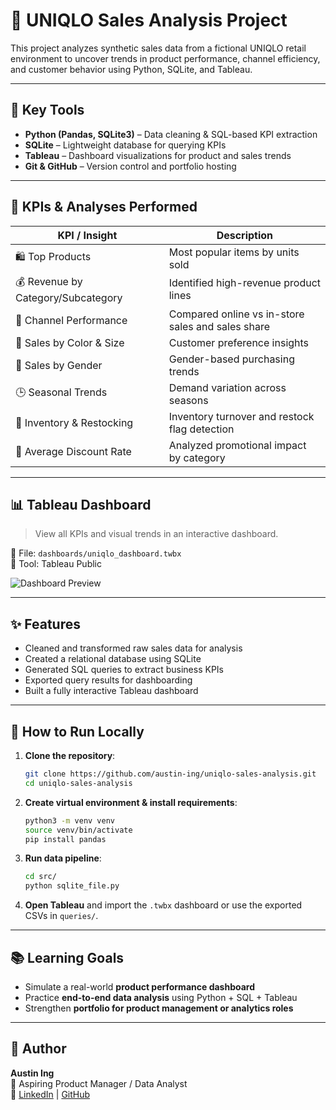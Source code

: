 # 🧾 UNIQLO Sales Analysis Project

This project analyzes synthetic sales data from a fictional UNIQLO retail environment to uncover trends in product performance, channel efficiency, and customer behavior using Python, SQLite, and Tableau.

---

## 💼 Key Tools

- **Python (Pandas, SQLite3)** – Data cleaning & SQL-based KPI extraction
- **SQLite** – Lightweight database for querying KPIs
- **Tableau** – Dashboard visualizations for product and sales trends
- **Git & GitHub** – Version control and portfolio hosting

---

## 🧠 KPIs & Analyses Performed

| KPI / Insight                          | Description                                                  |
|----------------------------------------|--------------------------------------------------------------|
| 🛍️ Top Products                        | Most popular items by units sold                             |
| 💰 Revenue by Category/Subcategory     | Identified high-revenue product lines                        |
| 🎯 Channel Performance                 | Compared online vs in-store sales and sales share            |
| 🎨 Sales by Color & Size               | Customer preference insights                                 |
| 👤 Sales by Gender                     | Gender-based purchasing trends                               |
| 🕒 Seasonal Trends                     | Demand variation across seasons                              |
| 🔁 Inventory & Restocking              | Inventory turnover and restock flag detection                |
| 💸 Average Discount Rate               | Analyzed promotional impact by category                      |

---

## 📊 Tableau Dashboard

> View all KPIs and visual trends in an interactive dashboard.

🧾 File: `dashboards/uniqlo_dashboard.twbx`  
📍 Tool: Tableau Public

![Dashboard Preview](dashboards/dashboard_screenshot.png)

---

## ✨ Features

- Cleaned and transformed raw sales data for analysis
- Created a relational database using SQLite
- Generated SQL queries to extract business KPIs
- Exported query results for dashboarding
- Built a fully interactive Tableau dashboard

---

## 🚀 How to Run Locally

1. **Clone the repository**:
    ```bash
    git clone https://github.com/austin-ing/uniqlo-sales-analysis.git
    cd uniqlo-sales-analysis
    ```

2. **Create virtual environment & install requirements**:
    ```bash
    python3 -m venv venv
    source venv/bin/activate
    pip install pandas
    ```

3. **Run data pipeline**:
    ```bash
    cd src/
    python sqlite_file.py
    ```

4. **Open Tableau** and import the `.twbx` dashboard or use the exported CSVs in `queries/`.

---

## 📚 Learning Goals

- Simulate a real-world **product performance dashboard**
- Practice **end-to-end data analysis** using Python + SQL + Tableau
- Strengthen **portfolio for product management or analytics roles**

---

## 📌 Author

**Austin Ing**  
💼 Aspiring Product Manager / Data Analyst  
🔗 [LinkedIn](https://www.linkedin.com/in/austin-ing/) | [GitHub](https://github.com/austin-ing)
